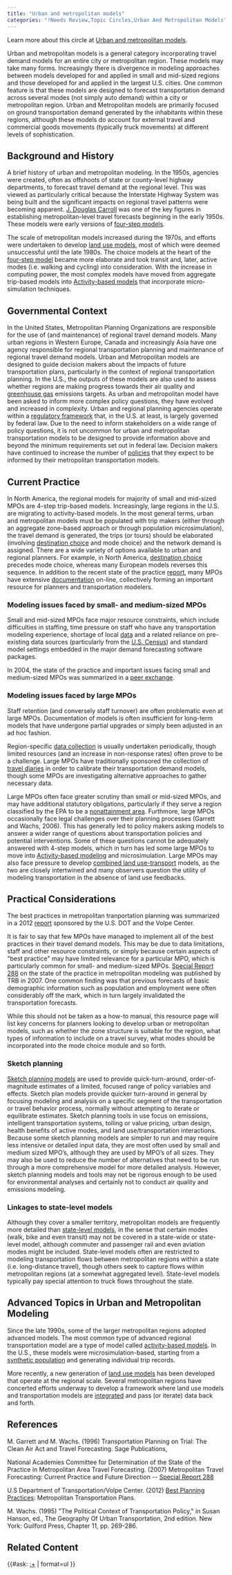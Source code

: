 ```yaml
---
title: "Urban and metropolitan models"
categories: "!Needs Review,Topic Circles,Urban And Metropolitan Models"
---
```


Learn more about this circle at [Urban and metropolitan models](Urban_and_Metropolitan_Models).

Urban and metropolitan models is a general category incorporating travel demand models for an entire city or metropolitan region. These models may take many forms. Increasingly there is divergence in modeling approaches between models developed for and applied in small and mid-sized regions and those developed for and applied in the largest U.S. cities. One common feature is that these models are designed to forecast transportation demand across several modes (not simply auto demand) within a city or metropolitan region. Urban and Metropolitan models are primarily focused on ground transportation demand generated by the inhabitants within these regions, although these models do account for external travel and commercial goods movements (typically truck movements) at different levels of sophistication.

Background and History
----------------------

A brief history of urban and metropolitan modeling. In the 1950s, agencies were created, often as offshoots of state or county-level highway departments, to forecast travel demand at the regional level. This was viewed as particularly critical because the Interstate Highway System was being built and the significant impacts on regional travel patterns were becoming apparent. [J. Douglas Carroll](J._Douglas_Carroll) was one of the key figures in establishing metropolitan-level travel forecasts beginning in the early 1950s. These models were early versions of [four-step models](Trip-Based_Models).

The scale of metropolitan models increased during the 1970s, and efforts were undertaken to develop [land use models](Land_Use-Transport_Modeling#A_Brief_History), most of which were deemed unsuccessful until the late 1980s. The choice models at the heart of the [four-step model](Trip-Based_Models) became more elaborate and took transit and, later, active modes (i.e. walking and cycling) into consideration. With the increase in computing power, the most complex models have moved from aggregate trip-based models into [Activity-based models](Activity-Based_Models) that incorporate micro-simulation techniques.

Governmental Context
--------------------

In the United States, Metropolitan Planning Organizations are responsible for the use of (and maintenance) of regional travel demand models. Many urban regions in Western Europe, Canada and increasingly Asia have one agency responsible for regional transportation planning and maintenance of regional travel demand models. Urban and Metropolitan models are designed to guide decision makers about the impacts of future transportation plans, particularly in the context of regional transportation planning. In the U.S., the outputs of these models are also used to assess whether regions are making progress towards their air quality and [greenhouse gas](Air_Quality_Modeling#Criteria_pollutants_vs_GHG) emissions targets. As urban and metropolitan model have been asked to inform more complex policy questions, they have evolved and increased in complexity. Urban and regional planning agencies operate within a [regulatory framework](Regulatory_framework_for_metropolitan_modeling) that, in the U.S. at least, is largely governed by federal law. Due to the need to inform stakeholders on a wide range of policy questions, it is not uncommon for urban and metropolitan transportation models to be designed to provide information above and beyond the minimum requirements set out in federal law. Decision makers have continued to increase the number of [policies](Policy_relevance_of_transportation_models) that they expect to be informed by their metropolitan transportation models.

Current Practice
----------------

In North America, the regional models for majority of small and mid-sized MPOs are 4-step trip-based models. Increasingly, large regions in the U.S. are migrating to activity-based models. In the most general terms, urban and metropolitan models must be populated with trip makers (either through an aggregate zone-based approach or through population microsimulation), the travel demand is generated, the trips (or tours) should be elaborated (involving [destination choice](Destination_Choice_Models) and mode choice) and the network demand is assigned. There are a wide variety of options available to urban and regional planners. For example, in North America, [destination choice](Destination_Choice_Models) precedes mode choice, whereas many European models reverses this sequence. In addition to the recent state of the practice [report](http://www.planning.dot.gov/documents/BestPlanningPractices_MTP.pdf), many MPOs have extensive [documentation](MPO_model_documentation) on-line, collectively forming an important resource for planners and transportation modelers.

### Modeling issues faced by small- and medium-sized MPOs

Small and mid-sized MPOs face major resource constraints, which include difficulties in staffing, time pressure on staff who have any transportation modeling experience, shortage of local [data](Data_Development) and a related reliance on pre-existing data sources (particularly from the [U.S. Census](Model_Validation_and_Reasonableness_Checking/Temporal_And_Sensitivity#Census_Data)) and standard model settings embedded in the major demand forecasting software packages.

In 2004, the state of the practice and important issues facing small and medium-sized MPOs was summarized in a [peer exchange](http://www.planning.dot.gov/Peer/Arkansas/arkansas.asp).

### Modeling issues faced by large MPOs

Staff retention (and conversely staff turnover) are often problematic even at large MPOs. Documentation of models is often insufficient for long-term models that have undergone partial upgrades or simply been adjusted in an ad hoc fashion.

Region-specific [data collection](Data_Development) is usually undertaken periodically, though limited resources (and an increase in non-response rates) often prove to be a challenge. Large MPOs have traditionally sponsored the collection of [travel diaries](Travel_Survey_Data) in order to calibrate their transportation demand models, though some MPOs are investigating alternative approaches to gather necessary data.

Large MPOs often face greater scrutiny than small or mid-sized MPOs, and may have additional statutory obligations, particularly if they serve a region classified by the EPA to be a [nonattainment area](http://www.epa.gov/oaqps001/greenbk/). Furthmore, large MPOs occasionally face legal challenges over their planning processes (Garrett and Wachs, 2006). This has generally led to policy makers asking models to answer a wider range of questions about transportation policies and potential interventions. Some of these questions cannot be adequately answered with 4-step models, which in turn has led some large MPOs to move into [Activity-based modeling](activity-Based_Models) and microsimulation. Large MPOs may also face pressure to develop [combined land use-transport](Land_Use-Transport_Modeling) models, as the two are closely intertwined and many observers question the utility of modeling transportation in the absence of land use feedbacks.

Practical Considerations
------------------------

The best practices in metropolitan tranportation planning was summarized in a 2012 [report](http://www.planning.dot.gov/documents/BestPlanningPractices_MTP.pdf) sponsored by the U.S. DOT and the Volpe Center.

It is fair to say that few MPOs have managed to implement all of the best practices in their travel demand models. This may be due to data limitations, staff and other resource constraints, or simply because certain aspects of "best practice" may have limited relevance for a particular MPO, which is particularly common for small- and medium-sized MPOs. [Special Report 288](http://onlinepubs.trb.org/onlinepubs/sr/sr288.pdf) on the state of the practice in metropolitan modeling was published by TRB in 2007. One common finding was that previous forecasts of basic demographic information such as population and employment were often considerably off the mark, which in turn largely invalidated the transportation forecasts.

While this should not be taken as a how-to manual, this resource page will list key concerns for planners looking to develop urban or metropolitan models, such as whether the zone structure is suitable for the region, what types of information to include on a travel survey, what modes should be incorporated into the mode choice module and so forth.

### Sketch planning

[Sketch planning models](Sketch_planning_models) are used to provide quick-turn-around, order-of-magnitude estimates of a limited, focused range of policy variables and effects. Sketch plan models provide quicker turn-around in general by focusing modeling and analysis on a specific segment of the transportation or travel behavior process, normally without attempting to iterate or equilibrate estimates. Sketch planning tools in use focus on emissions, intelligent transportation systems, tolling or value pricing, urban design, health benefits of active modes, and land use/transportation interactions. Because some sketch planning models are simpler to run and may require less intensive or detailed input data, they are most often used by small and medium sized MPO’s, although they are used by MPO’s of all sizes. They may also be used to reduce the number of alternatives that need to be run through a more comprehensive model for more detailed analysis. However, sketch planning models and tools may not be rigorous enough to be used for environmental analyses and certainly not to conduct air quality and emissions modeling.

### Linkages to state-level models

Although they cover a smaller territory, metropolitan models are frequently more detailed than [state-level models](Statewide_Models), in the sense that certain modes (walk, bike and even transit) may not be covered in a state-wide or state-level model, although commuter and passenger rail and even aviation modes might be included. State-level models often are restricted to modeling transportation flows between metropolitan regions within a state (i.e. long-distance travel), though others seek to capture flows within metropolitan regions (at a somewhat aggregated level). State-level models typically pay special attention to truck flows throughout the state.

Advanced Topics in Urban and Metropolitan Modeling
--------------------------------------------------

Since the late 1990s, some of the larger metropolitan regions adopted advanced models. The most common type of advanced regional transportation model are a type of model called [activity-based models](Activity-Based_Models). In the U.S., these models were microsimulation-based, starting from a [synthetic population](Synthetic_Population) and generating individual trip records.

More recently, a new generation of [land use models](Land_Use-Transport_Modeling#Land_Use_Model_Types) has been developed that operate at the regional scale. Several metropolitan regions have concerted efforts underway to develop a framework where land use models and transportation models are [integrated](Land_Use-Transport_Modeling) and pass (or iterate) data back and forth.

References
----------

M. Garrett and M. Wachs. (1996) Transportation Planning on Trial: The Clean Air Act and Travel Forecasting. Sage Publications,

National Academies Committee for Determination of the State of the Practice in Metropolitan Area Travel Forecasting. (2007) Metropolitan Travel Forecasting: Current Practice and Future Direction -- [Special Report 288](http://onlinepubs.trb.org/onlinepubs/sr/sr288.pdf)

U.S Department of Transportation/Volpe Center. (2012) [Best Planning Practices](http://www.planning.dot.gov/documents/BestPlanningPractices_MTP.pdf): Metropolitan Transportation Plans.

M. Wachs. (1995) "The Political Context of Transportation Policy," in Susan Hanson, ed., The Geography Of Urban Transportation, 2nd edition. New York: Guilford Press, Chapter 11, pp. 269-286.

Related Content
---------------

{{\#ask: [:+](:+)
| format=ul
}}

